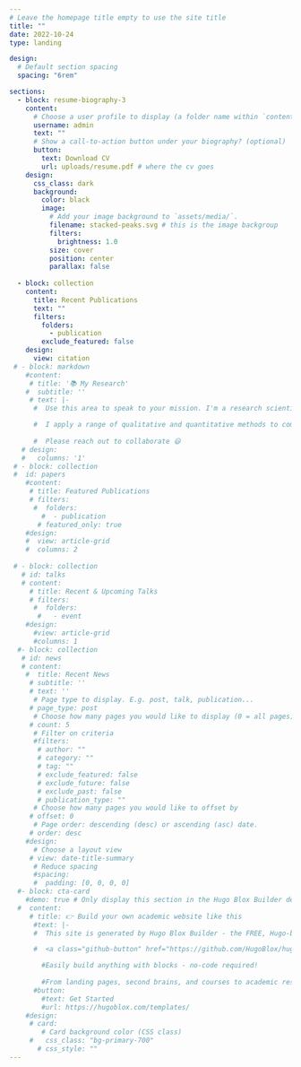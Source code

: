 ```yaml
---
# Leave the homepage title empty to use the site title
title: ""
date: 2022-10-24
type: landing

design:
  # Default section spacing
  spacing: "6rem"

sections:
  - block: resume-biography-3
    content:
      # Choose a user profile to display (a folder name within `content/authors/`)
      username: admin
      text: ""
      # Show a call-to-action button under your biography? (optional)
      button:
        text: Download CV
        url: uploads/resume.pdf # where the cv goes
    design:
      css_class: dark
      background:
        color: black
        image:
          # Add your image background to `assets/media/`.
          filename: stacked-peaks.svg # this is the image backgroup
          filters:
            brightness: 1.0
          size: cover
          position: center
          parallax: false
          
  - block: collection
    content:
      title: Recent Publications
      text: ""
      filters:
        folders:
          - publication
        exclude_featured: false
    design:
      view: citation
 # - block: markdown
    #content:
     # title: '📚 My Research'
    #  subtitle: ''
     # text: |-
      #  Use this area to speak to your mission. I'm a research scientist in the Moonshot team at DeepMind. I blog about machine learning, deep learning, and moonshots.

      #  I apply a range of qualitative and quantitative methods to comprehensively investigate the role of science and technology in the economy.
        
      #  Please reach out to collaborate 😃
   # design:
   #   columns: '1'
 # - block: collection
 #  id: papers
    #content:
     # title: Featured Publications
     # filters:
      #  folders:
        #  - publication
       # featured_only: true
    #design:
    #  view: article-grid
    #  columns: 2
  
 # - block: collection
   # id: talks
   # content:
     # title: Recent & Upcoming Talks
     # filters:
      #  folders:
       #   - event
    #design:
      #view: article-grid
      #columns: 1
  #- block: collection
   # id: news
   # content:
    #  title: Recent News
     # subtitle: ''
     # text: ''
      # Page type to display. E.g. post, talk, publication...
     # page_type: post
      # Choose how many pages you would like to display (0 = all pages)
     # count: 5
      # Filter on criteria
      #filters:
       # author: ""
       # category: ""
       # tag: ""
       # exclude_featured: false
       # exclude_future: false
       # exclude_past: false
       # publication_type: ""
      # Choose how many pages you would like to offset by
     # offset: 0
      # Page order: descending (desc) or ascending (asc) date.
     # order: desc
    #design:
      # Choose a layout view
     # view: date-title-summary
      # Reduce spacing
      #spacing:
      #  padding: [0, 0, 0, 0]
  #- block: cta-card
    #demo: true # Only display this section in the Hugo Blox Builder demo site
  #  content:
     # title: 👉 Build your own academic website like this
      #text: |-
      #  This site is generated by Hugo Blox Builder - the FREE, Hugo-based open source website builder trusted by 250,000+ academics like you.

      #  <a class="github-button" href="https://github.com/HugoBlox/hugo-blox-builder" data-color-scheme="no-preference: light; light: light; dark: dark;" data-icon="octicon-star" data-size="large" data-show-count="true" aria-label="Star HugoBlox/hugo-blox-builder on GitHub">Star</a>

        #Easily build anything with blocks - no-code required!
        
        #From landing pages, second brains, and courses to academic resumés, conferences, and tech blogs.
      #button:
        #text: Get Started
        #url: https://hugoblox.com/templates/
    #design:
     # card:
        # Card background color (CSS class)
     #   css_class: "bg-primary-700"
       # css_style: ""
---
```

